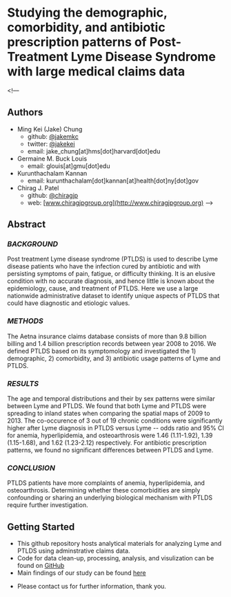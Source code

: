# Studying the demographic, comorbidity, and antibiotic prescription patterns of Post-Treatment Lyme Disease Syndrome with large medical claims data


<!––
## Authors
- Ming Kei (Jake) Chung
  - github: [\@jakemkc](http://github.com/jakemkc)
  - twitter: [\@jakekei](http://twitter.com/jakekei)
  - email: jake_chung[at]hms[dot]harvard[dot]edu
- Germaine M. Buck Louis
  - email: glouis[at]gmu[dot]edu
- Kurunthachalam Kannan
  - email: kurunthachalam[dot]kannan[at]health[dot]ny[dot]gov
- Chirag J. Patel
  - github: [\@chiragjp](http://github.com/chiragjp)
  - web: [www.chiragjpgroup.org](http://www.chiragjpgroup.org)
-->

## Abstract
### *BACKGROUND*
Post treatment Lyme disease syndrome (PTLDS) is used to describe Lyme disease patients who have the infection cured by antibiotic and with persisting symptoms of pain, fatigue, or difficulty thinking. It is an elusive condition with no accurate diagnosis, and hence little is known about the epidemiology, cause, and treatment of PTLDS. Here we use a large nationwide administrative dataset to identify unique aspects of PTLDS that could have diagnostic and etiologic values.

### *METHODS*
The Aetna insurance claims database consists of more than 9.8 billion billing and 1.4 billion prescription records between year 2008 to 2016. We defined PTLDS based on its symptomology and investigated the 1) demographic, 2) comorbidity, and 3) antibiotic usage patterns of Lyme and PTLDS.

### *RESULTS* 
The age and temporal distributions and their by sex patterns were similar between Lyme and PTLDS. We found that both Lyme and PTLDS were spreading to inland states when comparing the spatial maps of 2009 to 2013. The co-occurence of 3 out of 19 chronic conditions were significantly higher after Lyme diagnosis in PTLDS versus Lyme -- odds ratio and 95% CI for anemia, hyperlipidemia, and osteoarthrosis were 1.46 (1.11-1.92), 1.39 (1.15-1.68), and 1.62 (1.23-2.12) respectively. For antibiotic prescription patterns, we found no significant differences between PTLDS and Lyme.

### *CONCLUSION* 
PTLDS patients have more complaints of anemia, hyperlipidemia, and osteoarthrosis. Determining whether these comorbidities are simply confounding or sharing an underlying biological mechanism with PTLDS require further investigation.


## Getting Started
- This github repository hosts analytical materials for analyzing Lyme and PTLDS using adminstrative claims data.
- Code for data clean-up, processing, analysis, and visulization can be found on [GitHub](https://github.com/jakemkc/ptlds)
- Main findings of our study can be found [here](results/results.md)

<!--
- Preprint paper can be downloaded from [BioRxiv](https://doi.org/10.1101/175513)
-->

- Please contact us for further information, thank you.

